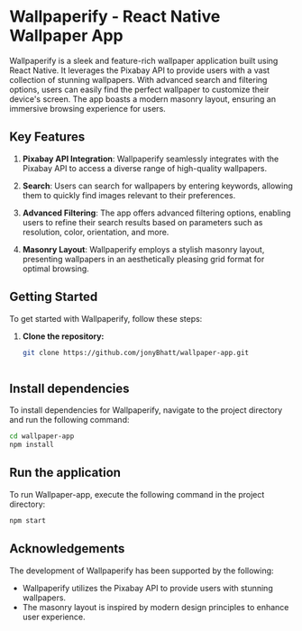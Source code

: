 # Wallpaperify - React Native Wallpaper App


Wallpaperify is a sleek and feature-rich wallpaper application built using React Native. It leverages the Pixabay API to provide users with a vast collection of stunning wallpapers. With advanced search and filtering options, users can easily find the perfect wallpaper to customize their device's screen. The app boasts a modern masonry layout, ensuring an immersive browsing experience for users.

## Key Features

1. **Pixabay API Integration**: Wallpaperify seamlessly integrates with the Pixabay API to access a diverse range of high-quality wallpapers.

2. **Search**: Users can search for wallpapers by entering keywords, allowing them to quickly find images relevant to their preferences.

3. **Advanced Filtering**: The app offers advanced filtering options, enabling users to refine their search results based on parameters such as resolution, color, orientation, and more.

4. **Masonry Layout**: Wallpaperify employs a stylish masonry layout, presenting wallpapers in an aesthetically pleasing grid format for optimal browsing.

## Getting Started

To get started with Wallpaperify, follow these steps:

1. **Clone the repository:**
   ```bash
   git clone https://github.com/jonyBhatt/wallpaper-app.git



## Install dependencies

To install dependencies for Wallpaperify, navigate to the project directory and run the following command:

```bash
cd wallpaper-app
npm install
```

## Run the application

To run Wallpaper-app, execute the following command in the project directory:

```bash
npm start
```

## Acknowledgements

The development of Wallpaperify has been supported by the following:

- Wallpaperify utilizes the Pixabay API to provide users with stunning wallpapers.
- The masonry layout is inspired by modern design principles to enhance user experience.





